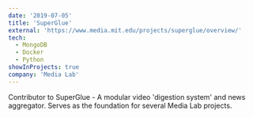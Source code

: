 ```yaml
---
date: '2019-07-05'
title: 'SuperGlue'
external: 'https://www.media.mit.edu/projects/superglue/overview/'
tech:
  - MongoDB
  - Docker
  - Python
showInProjects: true
company: 'Media Lab'
---
```


Contributor to SuperGlue - A modular video 'digestion system' and news aggregator. Serves as the foundation for several Media Lab projects.
